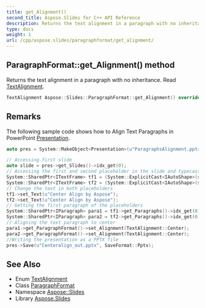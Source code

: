 ```yaml
---
title: get_Alignment()
second_title: Aspose.Slides for C++ API Reference
description: Returns the text alignment in a paragraph with no inheritance. Read TextAlignment.
type: docs
weight: 1
url: /cpp/aspose.slides/paragraphformat/get_alignment/
---
```

## ParagraphFormat::get_Alignment() method


Returns the text alignment in a paragraph with no inheritance. Read [TextAlignment](../../textalignment/).

```cpp
TextAlignment Aspose::Slides::ParagraphFormat::get_Alignment() override
```

## Remarks


The following sample code shows how to Align Text Paragraphs in PowerPoint [Presentation](../../presentation/). 
```cpp
auto pres = System::MakeObject<Presentation>(u"ParagraphsAlignment.pptx");

// Accessing first slide
auto slide = pres->get_Slides()->idx_get(0);
// Accessing the first and second placeholder in the slide and typecasting it as AutoShape
System::SharedPtr<ITextFrame> tf1 = (System::ExplicitCast<IAutoShape>(slide->get_Shapes()->idx_get(0)))->get_TextFrame();
System::SharedPtr<ITextFrame> tf2 = (System::ExplicitCast<IAutoShape>(slide->get_Shapes()->idx_get(1)))->get_TextFrame();
// Change the text in both placeholders
tf1->set_Text(u"Center Align by Aspose");
tf2->set_Text(u"Center Align by Aspose");
// Getting the first paragraph of the placeholders
System::SharedPtr<IParagraph> para1 = tf1->get_Paragraphs()->idx_get(0);
System::SharedPtr<IParagraph> para2 = tf2->get_Paragraphs()->idx_get(0);
// Aligning the text paragraph to center
para1->get_ParagraphFormat()->set_Alignment(TextAlignment::Center);
para2->get_ParagraphFormat()->set_Alignment(TextAlignment::Center);
//Writing the presentation as a PPTX file
pres->Save(u"Centeralign_out.pptx", SaveFormat::Pptx);
```

## See Also

* Enum [TextAlignment](../textalignment/)
* Class [ParagraphFormat](./)
* Namespace [Aspose::Slides](../)
* Library [Aspose.Slides](../../)
